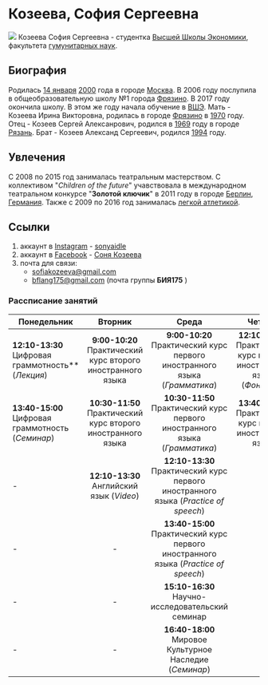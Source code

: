 # Козеева, София Сергеевна
![](https://pp.userapi.com/c311121/v311121395/2000/wPWFxk8T3Es.jpg)
Козеева София Сергеевна - студентка [Высшей Школы Экономики](https://ru.wikipedia.org/wiki/Высшая_школа_экономики), факультета [гумунитарных наук](https://ru.wikipedia.org/wiki/Факультет_гуманитарных_наук_ВШЭ).
## Биография
Родилась [14 января](https://ru.wikipedia.org/wiki/14_января) [2000](https://ru.wikipedia.org/wiki/2000_год) года в городе   [Москва](https://ru.wikipedia.org/wiki/Москва). В 2006 году послупила в общеобразовательную школу №1 города [Фрязино](https://ru.wikipedia.org/wiki/Фрязино). В 2017 году окончила школу. В этом же году начала обучение в [ВШЭ](https://ru.wikipedia.org/wiki/Высшая_школа_экономики).
Мать - Козеева Ирина Викторовна, родилась в городе [Фрязино](https://ru.wikipedia.org/wiki/Фрязино) в [1970](https://ru.wikipedia.org/wiki/1970_год) году. Отец - Козеев Сергей Алексанрович, родился в [1969](https://ru.wikipedia.org/wiki/1969_год) году в городе [Рязань](https://ru.wikipedia.org/wiki/Рязань). Брат - Козеев Александ Сергеевич, родился [1994](https://ru.wikipedia.org/wiki/19году94_год) году.
## Увлечения 
С 2008 по 2015 год занималась театральным мастерством. С коллективом "*Children of the future*" учавствовала в международном театральном конкурсе "**Золотой ключик**" в 2011 году в городе [Берлин](https://ru.wikipedia.org/wiki/Берлин), [Германия](https://ru.wikipedia.org/wiki/Германия). Также с 2009 по 2016 год занималась [легкой атлетикой](https://ru.wikipedia.org/wiki/Лёгкая_атлетика).
## Ссылки
1. аккаунт в [Instagram](https://ru.wikipedia.org/wiki/Instagram) - [sonyaidle](https://www.instagram.com/sonyaidle/)
2. аккаунт в [Facebook](https://ru.wikipedia.org/wiki/Facebook) - [Соня Козеева](https://www.facebook.com/sonya.kozeeva)
3. почта для связи:
   - sofiakozeeva@gmail.com
   - bflang175@gmail.com (почта группы **БИЯ175** )
### Рассписание занятий
Понедельник|Вторник|Среда|Четверг|Пятница|Суббота 
---|:---:|:---:|:---:|:---:|:---: 
**12:10-13:30** Цифровая граммотность** (*Лекция*)|**9:00-10:20** Практический курс второго иностранного языка|**9:00-10:20** Практический курс первого иностранного языка (*Грамматика*)|**12:10-13:30** Практический курс первого иностранного языка (*Фонетика*)|**15:10-16:30** Мировое Культурное Наследие (*Лекция*)|**13:40-15:00** Латинский язык
**13:40-15:00** Цифровая граммотность (*Семинар*)|**10:30-11:50** Практический курс второго иностранного языка|**10:30-11:50** Практический курс первого иностранного языка (*Грамматика*)|**13:40-15:00** Практический курс второго иностранного языка|-|-
-|**12:10-13:30** Английский язык (*Video*)|**12:10-13:30** Практический курс первого иностранного языка (*Practice of speech*)|-|-|-|
-|-|**13:40-15:00** Практический курс первого иностранного языка (*Practice of speech*)|-|-|-
-|-|**15:10-16:30** Научно-исследовательский семинар|-|-|-
-|-|**16:40-18:00** Мировое Культурное Наследие (*Семинар*)|-|-|-
